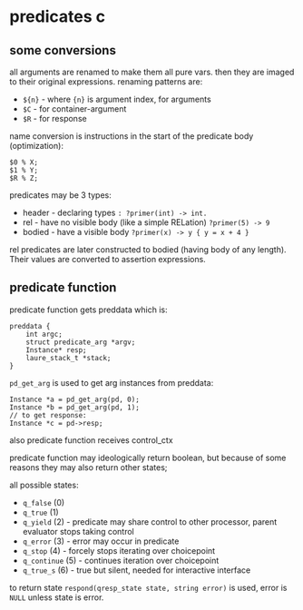 # predicates c

## some conversions

all arguments are renamed to make them all pure vars. then they are imaged to their original expressions. renaming patterns are:

* `${n}` - where `{n}` is argument index, for arguments
* `$C` - for container-argument
* `$R` - for response

name conversion is instructions in the start of the predicate body (optimization):

```
$0 % X;
$1 % Y;
$R % Z;
```

predicates may be 3 types:

* header - declaring types `: ?primer(int) -> int.`
* rel - have no visible body (like a simple RELation) `?primer(5) -> 9`
* bodied - have a visible body `?primer(x) -> y { y = x + 4 }`

rel predicates are later constructed to bodied (having body of any length). Their values are converted to assertion expressions.

## predicate function

predicate function gets preddata which is:

```
preddata {
    int argc;
    struct predicate_arg *argv;
    Instance* resp;
    laure_stack_t *stack;
}
```

`pd_get_arg` is used to get arg instances from preddata:

```
Instance *a = pd_get_arg(pd, 0);
Instance *b = pd_get_arg(pd, 1);
// to get response:
Instance *c = pd->resp;
```

also predicate function receives control_ctx

predicate function may ideologically return boolean, but because of some reasons they may also return other states;

all possible states:

* `q_false` (0)
* `q_true` (1)
* `q_yield` (2) - predicate may share control to other processor, parent evaluator stops taking control
* `q_error` (3) - error may occur in predicate
* `q_stop` (4) - forcely stops iterating over choicepoint
* `q_continue` (5) - continues iteration over choicepoint
* `q_true_s` (6) - true but silent, needed for interactive interface

to return state `respond(qresp_state state, string error)` is used, error is `NULL` unless state is error.